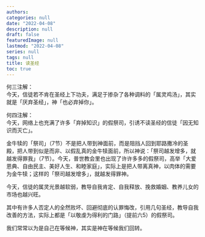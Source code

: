 ```yaml
---
authors:
categories: null
date: "2022-04-08"
description: null
draft: false
featuredImage: null
lastmod: "2022-04-08"
series: null
tags: null
title: 读圣经
toc: true
---
```


<!--more-->

何三注解：  
今天，信徒若不肯在圣经上下功夫，满足于掺杂了各种调料的「属灵鸡汤」，其实就是「厌弃圣经」，神「也必弃掉你」。   


何四注解：  
今天，网络上也充满了许多「弃掉知识」的假祭司，引诱不读圣经的信徒「因无知识而灭亡」。

金牛犊的「祭司」（7节）不是把人带到神面前，而是阻挡人回到耶路撒冷的圣殿，把人带到似是而非、以假乱真的金牛犊面前，所以神说：「祭司越发增多，就越发得罪我」（7节）。今天，普世教会里也出现了许许多多的假祭司，高举「大爱恩典、自由民主、美好人生、和睦家庭」，实际上是把人带离真神，以肉体的需要为金牛犊；这样的「祭司越发增多」，就越发得罪神。

今天，信徒的属灵光景越软弱，教导自我肯定、自我释放、挽救婚姻、教养儿女的市场也越兴旺。  

其中有许多人否定人的全然败坏、回避彻底的认罪悔改，引用几句圣经，教导自我改善的方法，实际上都是「以敬虔为得利的门路」（提前六5）的假祭司。

我们常常以为是自己在等候神，其实是神在等候我们回转。  

